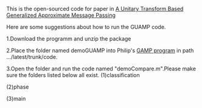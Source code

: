 This is the open-sourced code for paper in [A Unitary Transform Based Generalized Approximate Message Passing](https://arxiv.org/abs/2210.08861)


Here are some suggestions about how to run the GUAMP code.

1.Download the programm and unzip the package 

2.Place the folder named demoGUAMP into Philip's [GAMP program](https://sourceforge.net/projects/gampmatlab/) in path .../latest/trunk/code.

3.Open the folder and run the code named "demoCompare.m".Please make sure the folders listed below all exist.
(1)classification

(2)phase

(3)main


